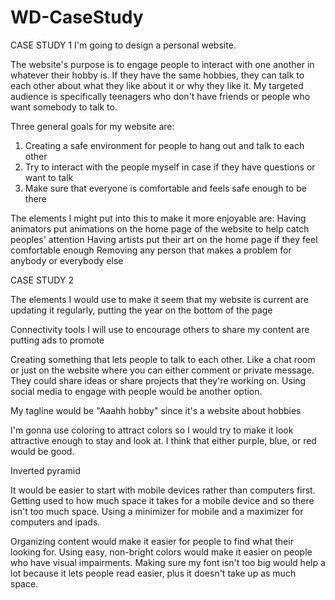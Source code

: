 # WD-CaseStudy
CASE STUDY 1
I'm going to design a personal website.

The website's purpose is to engage people to interact with one another in whatever their hobby is. If they have the same hobbies, they can talk to each other about what they like about it or why they like it. My targeted audience is specifically teenagers who don't have friends or people who want somebody to talk to. 

Three general goals for my website are: 
1. Creating a safe environment for people to hang out and talk to each other
2. Try to interact with the people myself in case if they have questions or want to talk
3. Make sure that everyone is comfortable and feels safe enough to be there 

  The elements I might put into this to make it more enjoyable are: 
Having animators put animations on the home page of the website to help catch peoples' attention 
Having artists put their art on the home page if they feel comfortable enough
Removing any person that makes a problem for anybody or everybody else 

CASE STUDY 2

The elements I would use to make it seem that my website is current are updating it regularly, putting the year on the bottom of the page 

Connectivity tools I will use to encourage others to share my content are putting ads to promote 

Creating something that lets people to talk to each other. Like a chat room or just on the website where you can either comment or private message. They could share ideas or share projects that they're working on. Using social media to engage with people would be another option. 

My tagline would be "Aaahh hobby" since it's a website about hobbies 

I'm gonna use coloring to attract colors so I would try to make it look attractive enough to stay and look at. I think that either purple, blue, or red would be good. 

Inverted pyramid 

It would be easier to start with mobile devices rather than computers first. Getting used to how much space it takes for a mobile device and so there isn't too much space. Using a minimizer for mobile and a maximizer for computers and ipads. 

Organizing content would make it easier for people to find what their looking for. Using easy, non-bright colors would make it easier on people who have visual impairments. Making sure my font isn't too big would help a lot because it lets people read easier, plus it doesn't take up as much space. 
